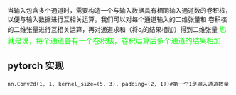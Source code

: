 
当输⼊包含多个通道时，需要构造⼀个与输⼊数据具有相同输⼊通道数的卷积核，以便与输⼊数据进⾏互相关运算。我们可以对每个通道输⼊的⼆维张量和 卷积核的⼆维张量进⾏互相关运算，再对通道求和（将$c_i$的结果相加）得到⼆维张量
<font color="00FF00" size="3">也就是说，每个通道各有一个卷积核，卷积运算后多个通道的结果相加</font>

## pytorch 实现

	nn.Conv2d(1, 1, kernel_size=(5, 3), padding=(2, 1))#第一个1是输入通道数量
